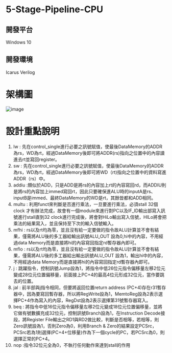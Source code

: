 # 5-Stage-Pipeline-CPU

## 開發平台
Windows 10

## 開發環境
Icarus Verilog

# 架構圖
![image](https://github.com/YunTing-Lee/5-Stage-Pipeline-CPU/blob/main/Pictures/Architecture.png)

# 設計重點說明
1. lw : 先在control_single進行必要之訊號賦值，使最後DataMemory的ADDR為rs，WD為rt，經過DataMemory後即可將ADDR(rs)指向之位置中的內容讀進去rt並寫回register。
2. sw : 先在control_single進行必要之訊號賦值，使最後DataMemory的ADDR為rs，WD為rt，經過DataMemory後即可將WD（rt)指向之位置中的資料寫進ADDR（rs）中。
3. addiu :類似於ADD，只是ADD是將rs的內容加上rt的內容寫回rd，而ADDIU則是將rs的內容加上immed寫回rt，因此只要確保進ALU時的inputA是rs、inputB是immed、最終DataMemory的WD是rt，其餘皆都和ADD相同。
4. multu : 利用funct來判斷是否進行乘法，一旦要進行乘法，必須stall 32個clock 才有辦法完成，故會有一個module來進行對PC以及IF_ID輸出部寫入訊號進行stall直到32 clock進行完成後，將會對HiLo輸出寫入信號，HILo將會把乘法的結果寫入，並且保持至下次的輸入信號輸入。
5. mfhi : rs以及rt均為零，並且沒有給一定要做的指令故ALU計算並不會有結果，僅需將ALU後的多工器給輸出訊號ALU_OUT 設為0,hi中的內容，不用經過data Memory而是直接將hi的內容寫回指定rd暫存器內即可。
6. mflo : rs以及rt均為零，並且沒有給一定要做的指令故ALU計算並不會有結果，僅需將ALU後的多工器給出輸出訊號ALU_OUT 設為1，輸出hi中的內容，不用經過data Memory而是直接將hi的內容寫回指定rd暫存器內即可。
7. j : 跳躍指令，控制訊號Jump設為1，將指令中低26位元指令偏移量左移2位元變成28位元位置偏移量，前面接上PC+4的最高4位元形成32位元，當作要跳去的位置。
8. jal : 前半部與j指令相同，但要將返回位置return address (PC+4)存在r31暫存器中，因為要寫回暫存器，所以將RegWrite設為1，MemtoReg設為2表示選擇PC+4作為寫入的內容，RegDst設為2表示選擇第31號暫存器寫入。
9. beq : 將指令中低16位元指令偏移量左移2位元變成18位元位置偏移量，並將它做有號數擴充成32位元，控制訊號Branch設為1，在Instruction Decode接段，將Register File輸出之RD1與RD2做比較，判斷是否相等，若相等，則Zero訊號設為1，否則Zero為0，利用Branch & Zero的結果設定PCSrc， PCSrc若為1則選擇(PC+4+位移量)作為下一個cycle的PC，若PCSrc為0，則選擇正常的PC+4。
10. nop :指令32位元全為0，不執行任何動作來達到stall的作用
